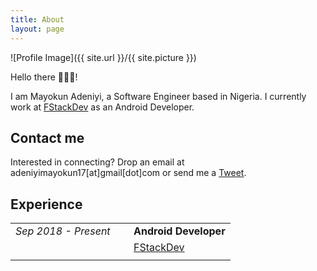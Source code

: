 ```yaml
---
title: About
layout: page
---
```

![Profile Image]({{ site.url }}/{{ site.picture }})

Hello there 👀👋🏾!

I am Mayokun Adeniyi, a Software Engineer based in Nigeria. I currently work at [FStackDev](https://github.com/Fstackdevio) as an Android Developer.

## Contact me
Interested in connecting? Drop an email at adeniyimayokun17[at]gmail[dot]com or send me a [Tweet](https://twitter.com/mayokunadeniyi).





<h2>Experience</h2>

<table> 
    <tr> 
        <td> 
            <i>Sep 2018 - Present</i> &nbsp;&nbsp;&nbsp;&nbsp;
        </td> 
        <td> 
            <strong>Android Developer</strong>
        </td> 
    </tr> 
    <tr> 
        <td> 
        </td> 
        <td> 
            <a target="_blank" rel="noopener noreferrer" href="https://github.com/Fstackdevio">FStackDev</a>
        </td> 
    </tr> 
    <tr> 
        <td> 
        </td> 
    </tr> 
</table>